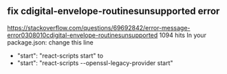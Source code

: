 ## fix cdigital-envelope-routinesunsupported error

https://stackoverflow.com/questions/69692842/error-message-error0308010cdigital-envelope-routinesunsupported
1094 hits
In your package.json: change this line
- "start": "react-scripts start"
to
- "start": "react-scripts --openssl-legacy-provider start"

